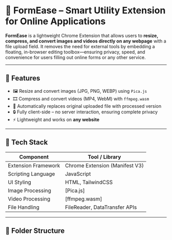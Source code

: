 
# 📁 FormEase – Smart Utility Extension for Online Applications

**FormEase** is a lightweight Chrome Extension that allows users to **resize, compress, and convert images and videos directly on any webpage** with a file upload field. It removes the need for external tools by embedding a floating, in-browser editing toolbox—ensuring privacy, speed, and convenience for users filling out online forms or any other service.

---

## 🚀 Features

- 🖼️ Resize and convert images (JPG, PNG, WEBP) using `Pica.js`
- 🎞️ Compress and convert videos (MP4, WebM) with `ffmpeg.wasm`
- 🧩 Automatically replaces original uploaded file with processed version
- 🔒 Fully client-side – no server interaction, ensuring complete privacy
- ⚡ Lightweight and works on **any website**

---

## 🔧 Tech Stack

| Component          | Tool / Library        |
|--------------------|-----------------------|
| Extension Framework | Chrome Extension (Manifest V3) |
| Scripting Language | JavaScript            |
| UI Styling         | HTML, TailwindCSS     |
| Image Processing   | [Pica.js]             |
| Video Processing   | [ffmpeg.wasm]         |
| File Handling      | FileReader, DataTransfer APIs |

---

## 📁 Folder Structure

